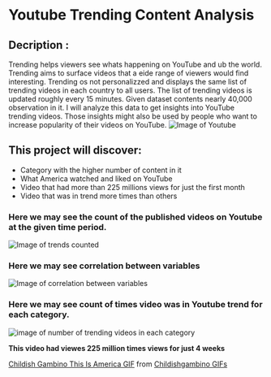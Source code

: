 # Youtube Trending Content Analysis
## Decription :
Trending helps viewers see whats happening on YouTube and ub the world. Trending aims to surface videos that a eide range of viewers would find interesting. Trending os not personalizzed and displays the same list of trending videos in each country to all users. The list of trending videos is updated roughly every 15 minutes. Given dataset contents nearly 40,000 observation in it. I will analyze this data to get insights into YouTube trending videos. Those insights might also be used by people who want to increase popularity of their videos on YouTube.
![Image of Youtube](https://github.com/evgenygrobov/EDA-case-study/blob/main/images/trend_youtube.jpg)

## This project will discover:
- Category with the higher number of content in it 
- What America  watched and liked on YouTube
- Video that had more than 225 millions views for just the first month
- Video that was in trend more times than others 

### Here we may see the count of the published videos on Youtube at the  given time period. 
![Image of trends counted](https://github.com/evgenygrobov/EDA-case-study/blob/main/images/count_trend.png)


### Here we may see correlation between variables
![Image of correlation between variables](https://github.com/evgenygrobov/EDA-case-study/blob/main/images/corr_heatmap.png)


### Here we may see count of times video was in Youtube trend for each category.
![image of number of trending videos in each category](https://github.com/evgenygrobov/EDA-case-study/blob/main/images/num_trends_by_category.png)





**This video had viewes 225 million times  views for just 4 weeks**

<div class="tenor-gif-embed" data-postid="11785725" data-share-method="host" data-width="100%" data-aspect-ratio="1.7777777777777777"><a href="https://tenor.com/view/childish-gambino-this-is-america-donald-glover-gif-11785725">Childish Gambino This Is America GIF</a> from <a href="https://tenor.com/search/childishgambino-gifs">Childishgambino GIFs</a></div><script type="text/javascript" async src="https://tenor.com/embed.js"></script>
